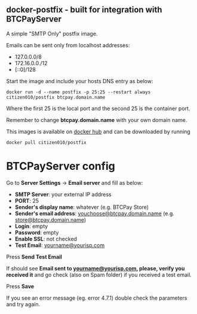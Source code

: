 ## docker-postfix - built for integration with BTCPayServer

A simple "SMTP Only" postfix image.

Emails can be sent only from localhost addresses:

 - 127.0.0.0/8
 - 172.16.0.0./12
 - [::0]/128
 
Start the image and include your hosts DNS entry as below:

`docker run -d --name postfix -p 25:25 --restart always citizen010/postfix btcpay.domain.name`

Where the first 25 is the local port and the second 25 is the container port.

Remember to change __btcpay.domain.name__ with your own domain name.

This images is available on [docker hub](https://hub.docker.com/r/citizen010/postfix) and can be downloaded by running

`docker pull citizen010/postfix`

# BTCPayServer config

Go to __Server Settings__ -> __Email server__ and fill as below:

- __SMTP Server__: your external IP address
- __PORT__: 25
- __Sender's display name__: whatever (e.g. BTCPay Store)
- __Sender's email address__: youchoose@btcpay.domain.name (e.g. store@btcpay.domain.name)
- __Login__: empty
- __Password__: empty
- __Enable SSL__: not checked
- __Test Email__: yourname@yourisp.com

Press __Send Test Email__

If should see __Email sent to yourname@yourisp.com, please, verify you received it__  and go check (also on Spam folder) if you received a test email.

Press __Save__

If you see an error message (eg. error 4.7.1) double check the parameters and try again.
